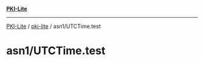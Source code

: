 [**PKI-Lite**](../../../README.md)

---

[PKI-Lite](../../../README.md) / [pki-lite](../../README.md) / asn1/UTCTime.test

# asn1/UTCTime.test
